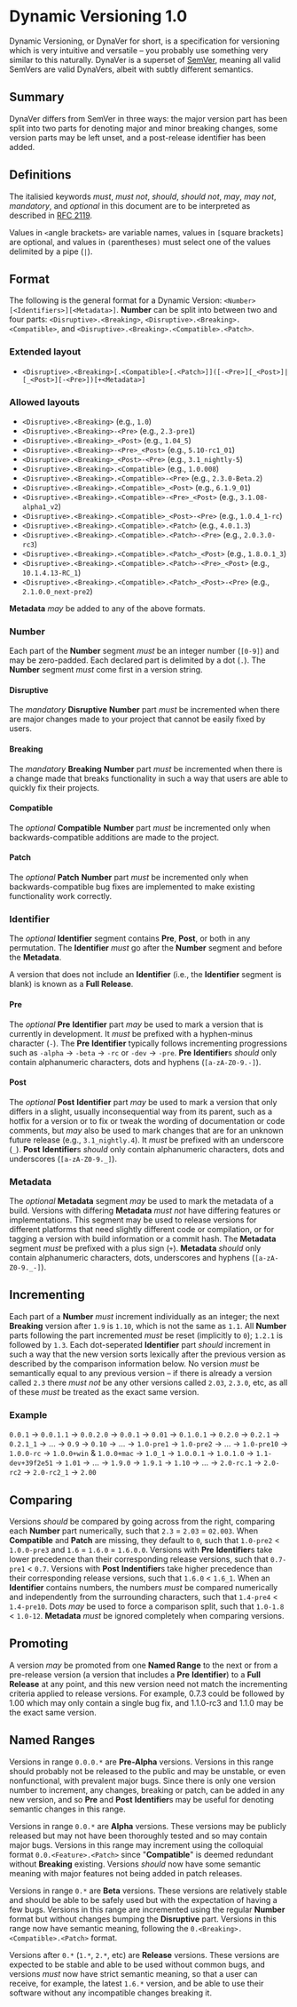 # Dynamic Versioning 1.0

Dynamic Versioning, or DynaVer for short, is a specification for versioning which is very intuitive and versatile &ndash; you probably use something very similar to this naturally.
DynaVer is a superset of [SemVer](https://github.com/semver/semver), meaning all valid SemVers are valid DynaVers, albeit with subtly different semantics.

## Summary
DynaVer differs from SemVer in three ways: the major version part has been split into two parts for denoting major and minor breaking changes, some version parts may be left unset, and a post-release identifier has been added.

## Definitions
The italisied keywords *must*, *must not*, *should*, *should not*, *may*, *may not*, *mandatory*, and *optional* in this document are to be interpreted as described in [RFC 2119](https://datatracker.ietf.org/doc/html/rfc2119).

Values in `<`angle brackets`>` are variable names, values in `[`square brackets`]` are optional, and values in `(`parentheses`)` must select one of the values delimited by a pipe (`|`).

## Format
The following is the general format for a Dynamic Version: `<Number>[<Identifiers>][<Metadata>]`. **Number** can be split into between two and four parts: `<Disruptive>.<Breaking>`, `<Disruptive>.<Breaking>.<Compatible>`, and `<Disruptive>.<Breaking>.<Compatible>.<Patch>`.

### Extended layout
- `<Disruptive>.<Breaking>[.<Compatible>[.<Patch>]]([-<Pre>][_<Post>]|[_<Post>][-<Pre>])[+<Metadata>]`

### Allowed layouts
- `<Disruptive>.<Breaking>` (e.g., `1.0`)
- `<Disruptive>.<Breaking>-<Pre>` (e.g., `2.3-pre1`)
- `<Disruptive>.<Breaking>_<Post>` (e.g., `1.04_5`)
- `<Disruptive>.<Breaking>-<Pre>_<Post>` (e.g., `5.10-rc1_01`)
- `<Disruptive>.<Breaking>_<Post>-<Pre>` (e.g., `3.1_nightly-5`)
- `<Disruptive>.<Breaking>.<Compatible>` (e.g., `1.0.008`)
- `<Disruptive>.<Breaking>.<Compatible>-<Pre>` (e.g., `2.3.0-Beta.2`)
- `<Disruptive>.<Breaking>.<Compatible>_<Post>` (e.g., `6.1.9_01`)
- `<Disruptive>.<Breaking>.<Compatible>-<Pre>_<Post>` (e.g., `3.1.08-alpha1_v2`)
- `<Disruptive>.<Breaking>.<Compatible>_<Post>-<Pre>` (e.g., `1.0.4_1-rc`)
- `<Disruptive>.<Breaking>.<Compatible>.<Patch>` (e.g., `4.0.1.3`)
- `<Disruptive>.<Breaking>.<Compatible>.<Patch>-<Pre>` (e.g., `2.0.3.0-rc3`)
- `<Disruptive>.<Breaking>.<Compatible>.<Patch>_<Post>` (e.g., `1.8.0.1_3`)
- `<Disruptive>.<Breaking>.<Compatible>.<Patch>-<Pre>_<Post>` (e.g., `10.1.4.13-RC_1`)
- `<Disruptive>.<Breaking>.<Compatible>.<Patch>_<Post>-<Pre>` (e.g., `2.1.0.0_next-pre2`)

**Metadata** *may* be added to any of the above formats.

### Number

Each part of the **Number** segment *must* be an integer number (`[0-9]`) and may be zero-padded. Each declared part is delimited by a dot (`.`). The **Number** segment *must* come first in a version string.

#### Disruptive
The *mandatory* **Disruptive** **Number** part *must* be incremented when there are major changes made to your project that cannot be easily fixed by users.

#### Breaking
The *mandatory* **Breaking** **Number** part *must* be incremented when there is a change made that breaks functionality in such a way that users are able to quickly fix their projects.

#### Compatible
The *optional* **Compatible** **Number** part *must* be incremented only when backwards-compatible additions are made to the project.

#### Patch
The *optional* **Patch** **Number** part *must* be incremented only when backwards-compatible bug fixes are implemented to make existing functionality work correctly.

### Identifier

The *optional* **Identifier** segment contains **Pre**, **Post**, or both in any permutation. The **Identifier** *must* go after the **Number** segment and before the **Metadata**.

A version that does not include an **Identifier** (i.e., the **Identifier** segment is blank) is known as a **Full Release**.

#### Pre
The *optional* **Pre** **Identifier** part *may* be used to mark a version that is currently in development. It *must* be prefixed with a hyphen-minus character (`-`). The **Pre** **Identifier** typically follows incrementing progressions such as `-alpha` &rarr; `-beta` &rarr; `-rc` or `-dev` &rarr; `-pre`. **Pre** **Identifier**s *should* only contain alphanumeric characters, dots and hyphens (`[a-zA-Z0-9.-]`).

#### Post
The *optional* **Post** **Identifier** part *may* be used to mark a version that only differs in a slight, usually inconsequential way from its parent, such as a hotfix for a version or to fix or tweak the wording of documentation or code comments, but *may* also be used to mark changes that are for an unknown future release (e.g., `3.1_nightly.4`). It *must* be prefixed with an underscore (`_`). **Post** **Identifier**s *should* only contain alphanumeric characters, dots and underscores (`[a-zA-Z0-9._]`).

### Metadata
The *optional* **Metadata** segment *may* be used to mark the metadata of a build. Versions with differing **Metadata** *must not* have differing features or implementations. This segment may be used to release versions for different platforms that need slightly different code or compilation, or for tagging a version with build information or a commit hash. The **Metadata** segment *must* be prefixed with a plus sign (`+`). **Metadata** *should* only contain alphanumeric characters, dots, underscores and hyphens (`[a-zA-Z0-9._-]`).

## Incrementing
Each part of a **Number** *must* increment individually as an integer; the next **Breaking** version after `1.9` is `1.10`, which is not the same as `1.1`. All **Number** parts following the part incremented *must* be reset (implicitly to `0`); `1.2.1` is followed by `1.3`. Each dot-seperated **Identifier** part *should* increment in such a way that the new version sorts lexically after the previous version as described by the comparison information below. No version *must* be semantically equal to any previous version &ndash; if there is already a version called `2.3` there *must not* be any other versions called `2.03`, `2.3.0`, etc, as all of these *must* be treated as the exact same version.

### Example
`0.0.1` &rarr; `0.0.1.1` &rarr; `0.0.2.0` &rarr; `0.0.1` &rarr; `0.01` &rarr; `0.1.0.1` &rarr; `0.2.0` &rarr; `0.2.1` &rarr; `0.2.1_1` &rarr; ... &rarr; `0.9` &rarr; `0.10` &rarr; ... &rarr; `1.0-pre1` &rarr; `1.0-pre2` &rarr; ... &rarr; `1.0-pre10` &rarr; `1.0.0-rc` &rarr; `1.0.0+win` & `1.0.0+mac` &rarr; `1.0_1` &rarr; `1.0.0.1` &rarr; `1.0.1.0` &rarr; `1.1-dev+39f2e51` &rarr; `1.01` &rarr; ... &rarr; `1.9.0` &rarr; `1.9.1` &rarr; `1.10` &rarr; ... &rarr; `2.0-rc.1` &rarr; `2.0-rc2` &rarr; `2.0-rc2_1` &rarr; `2.00`

## Comparing
Versions *should* be compared by going across from the right, comparing each **Number** part numerically, such that `2.3` = `2.03` = `02.003`. When **Compatible** and **Patch** are missing, they default to `0`, such that `1.0-pre2` < `1.0.0-pre3` and `1.6` = `1.6.0` = `1.6.0.0`. Versions with **Pre** **Identifier**s take lower precedence than their corresponding release versions, such that `0.7-pre1` < `0.7`. Versions with **Post** **Indentifier**s take higher precedence than their corresponding release versions, such that `1.6.0` < `1.6_1`. When an **Identifier** contains numbers, the numbers *must* be compared numerically and independently from the surrounding characters, such that `1.4-pre4` < `1.4-pre10`. Dots *may* be used to force a comparison split, such that `1.0-1.8` < `1.0-12`. **Metadata** *must* be ignored completely when comparing versions.

## Promoting
A version *may* be promoted from one **Named Range** to the next or from a pre-release version (a version that includes a **Pre** **Identifier**) to a **Full Release** at any point, and this new version need not match the incrementing criteria applied to release versions. For example, 0.7.3 could be followed by 1.00 which may only contain a single bug fix, and 1.1.0-rc3 and 1.1.0 may be the exact same version.

## Named Ranges
Versions in range `0.0.0.*` are **Pre-Alpha** versions. Versions in this range should probably not be released to the public and may be unstable, or even nonfunctional, with prevalent major bugs. Since there is only one version number to increment, any changes, breaking or patch, can be added in any new version, and so **Pre** and **Post** **Identifier**s may be useful for denoting semantic changes in this range.

Versions in range `0.0.*` are **Alpha** versions. These versions may be publicly released but may not have been thoroughly tested and so may contain major bugs. Versions in this range may increment using the colloquial format `0.0.<Feature>.<Patch>` since "**Compatible**" is deemed redundant without **Breaking** existing. Versions *should* now have some semantic meaning with major features not being added in patch releases.

Versions in range `0.*` are **Beta** versions. These versions are relatively stable and should be able to be safely used but with the expectation of having a few bugs. Versions in this range are incremented using the regular **Number** format but without changes bumping the **Disruptive** part. Versions in this range now have semantic meaning, following the `0.<Breaking>.<Compatible>.<Patch>` format.

Versions after `0.*` (`1.*`, `2.*`, etc) are **Release** versions. These versions are expected to be stable and able to be used without common bugs, and versions *must* now have strict semantic meaning, so that a user can receive, for example, the latest `1.6.*` version, and be able to use their software without any incompatible changes breaking it.
